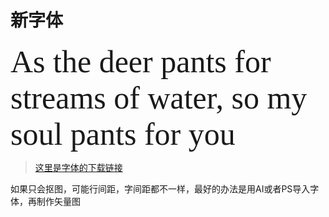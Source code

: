 # 新字体
<style>
	@font-face {
    font-family: 'segoe-script-bold';
    src: url('/resources/fonts/segoescb.ttf');
}
      span{
      	font-size:50px;
        font-family: 'segoe-script-bold';
      }
  </style>
<span styple="">
 As the deer pants for streams of water, so my soul pants for you
</span>


 > [这里是字体的下载链接](/resources/fonts/segoescb.ttf)

如果只会抠图，可能行间距，字间距都不一样，最好的办法是用AI或者PS导入字体，再制作矢量图
 
